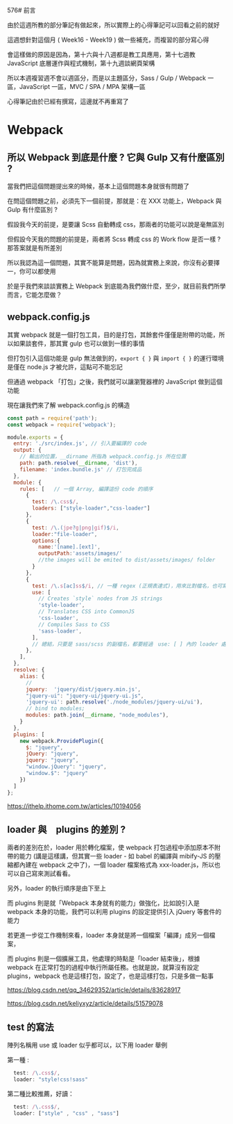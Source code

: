 576# 前言

由於這週所教的部分筆記有做起來，所以實際上的心得筆記可以回看之前的就好

這週想針對這個月 ( Week16 - Week19 ) 做一些補充，而複習的部分寫心得

會這樣做的原因是因為，第十六與十八週都是教工具應用，第十七週教 JavaScript 底層運作與程式機制，第十九週談網頁架構

所以本週複習週不會以週區分，而是以主題區分，Sass / Gulp / Webpack 一區，JavaScript 一區，MVC / SPA / MPA 架構一區

心得筆記由於已經有撰寫，這邊就不再重寫了

# Webpack

## 所以 Webpack 到底是什麼 ? 它與 Gulp 又有什麼區別 ?

當我們把這個問題提出來的時候，基本上這個問題本身就很有問題了

在問這個問題之前，必須先下一個前提，那就是：在 XXX 功能上，Webpack 與 Gulp 有什麼區別 ?

假設我今天的前提，是要讓 Scss 自動轉成 css，那兩者的功能可以說是毫無區別

但假設今天我的問題的前提是，兩者將 Scss 轉成 css 的 Work flow 是否一樣 ? 那答案就是有所差別

所以我認為這一個問題，其實不能算是問題，因為就實務上來說，你沒有必要擇一，你可以都使用

於是乎我們來談談實務上 Webpack 到底能為我們做什麼，至少，就目前我們所學而言，它能怎麼做？

## webpack.config.js

其實 webpack 就是一個打包工具，目的是打包，其餘套件僅僅是附帶的功能，所以如果談套件，那其實 gulp 也可以做到一樣的事情

但打包引入這個功能是 gulp 無法做到的，`export { }` 與 `import { }` 的運行環境是僅在 node.js 才被允許，這點可不能忘記

但通過 webpack 「打包」之後，我們就可以讓瀏覽器裡的 JavaScript 做到這個功能

現在讓我們來了解 webpack.config.js 的構造

```javascript
const path = require('path');
const webpack = require('webpack');

module.exports = {
  entry: './src/index.js', // 引入要編譯的 code
  output: {
    // 輸出的位置，__dirname 所指為 webpack.config.js 所在位置
    path: path.resolve(__dirname, 'dist'),
    filename: 'index.bundle.js' // 打包完成品
  },
  module: {
    rules: [   // 一個 Array, 編譯這份 code 的順序
      {
        test: /\.css$/,
        loaders: ["style-loader","css-loader"]
      },
      {
        test: /\.(jpe?g|png|gif)$/i,
        loader:"file-loader",
        options:{
          name:'[name].[ext]',
          outputPath:'assets/images/'
          //the images will be emited to dist/assets/images/ folder
        }
      },
      {
        test: /\.s[ac]ss$/i, // 一種 regex (正規表達式)，用來比對檔名，也可寫 /\.(scss|sass)$/
        use: [
          // Creates `style` nodes from JS strings
          'style-loader',
          // Translates CSS into CommonJS
          'css-loader',
          // Compiles Sass to CSS
          'sass-loader',
        ],  
        // 總結，只要是 sass/scss 的副檔名，都要經過　use: [ ] 內的 loader 處理，處理順序是由最尾至前頭
      },
    ],
  },
  resolve: {
    alias: {
      //
      jquery:  'jquery/dist/jquery.min.js',
      "jquery-ui": "jquery-ui/jquery-ui.js",  
      'jquery-ui': path.resolve('./node_modules/jquery-ui/ui'),      
      // bind to modules;
      modules: path.join(__dirname, "node_modules"),
    }
  },
  plugins: [
    new webpack.ProvidePlugin({
      $: "jquery",
      jQuery: "jquery",
      jquery: "jquery",
      "window.jQuery": "jquery",
      "window.$": "jquery"
    })
  ]
};
```
https://ithelp.ithome.com.tw/articles/10194056

## loader 與　plugins 的差別 ?

兩者的差別在於，loader 用於轉化檔案，使 webpack 打包過程中添加原本不附帶的能力 (講是這樣講，但其實一些 loader - 如 babel 的編譯與 mibify-JS 的壓縮都內建在 webpack 之中了)，一個 loader 檔案格式為 xxx-loader.js，所以也可以自己寫來測試看看。

另外，loader 的執行順序是由下至上

而 plugins 則是就「Webpack 本身就有的能力」做強化，比如說引入是 webpack 本身的功能，我們可以利用 plugins 的設定提供引入 jQuery 等套件的能力

若更進一步從工作機制來看，loader 本身就是將一個檔案「編譯」成另一個檔案，

而 plugins 則是一個擴展工具，他處理的時點是「loader 結束後」，根據 webpack 在正常打包的過程中執行所屬任務。也就是說，就算沒有設定 plugins，webpack 也是這樣打包，設定了，也是這樣打包，只是多做一點事

https://blog.csdn.net/qq_34629352/article/details/83628917

https://blog.csdn.net/keliyxyz/article/details/51579078

## test 的寫法

陣列名稱用 use 或 loader 似乎都可以，以下用 loader 舉例

第一種 :

```javascript
  test: /\.css$/,
  loader: "style!css!sass"
```

第二種比較推薦，好讀：

```javascript
  test: /\.css$/,
  loader: ["style" , "css" , "sass"]
```

